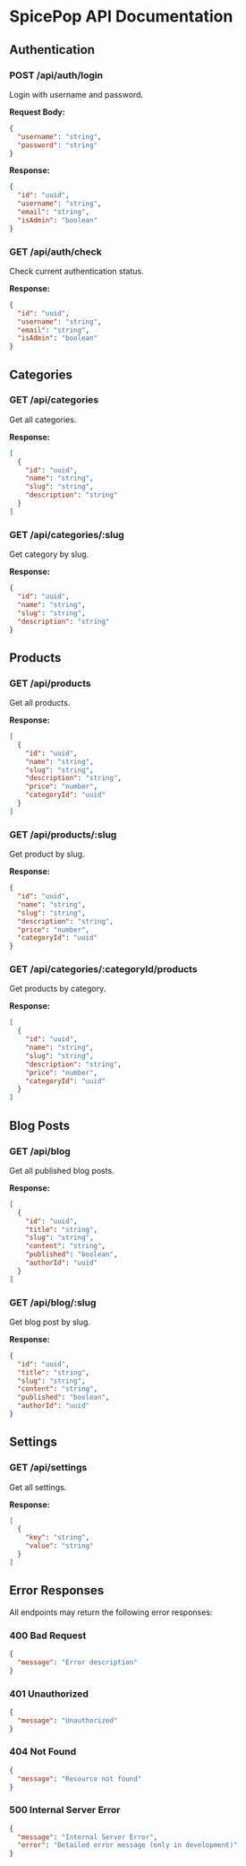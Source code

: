 # SpicePop API Documentation

## Authentication

### POST /api/auth/login
Login with username and password.

**Request Body:**
```json
{
  "username": "string",
  "password": "string"
}
```

**Response:**
```json
{
  "id": "uuid",
  "username": "string",
  "email": "string",
  "isAdmin": "boolean"
}
```

### GET /api/auth/check
Check current authentication status.

**Response:**
```json
{
  "id": "uuid",
  "username": "string",
  "email": "string",
  "isAdmin": "boolean"
}
```

## Categories

### GET /api/categories
Get all categories.

**Response:**
```json
[
  {
    "id": "uuid",
    "name": "string",
    "slug": "string",
    "description": "string"
  }
]
```

### GET /api/categories/:slug
Get category by slug.

**Response:**
```json
{
  "id": "uuid",
  "name": "string",
  "slug": "string",
  "description": "string"
}
```

## Products

### GET /api/products
Get all products.

**Response:**
```json
[
  {
    "id": "uuid",
    "name": "string",
    "slug": "string",
    "description": "string",
    "price": "number",
    "categoryId": "uuid"
  }
]
```

### GET /api/products/:slug
Get product by slug.

**Response:**
```json
{
  "id": "uuid",
  "name": "string",
  "slug": "string",
  "description": "string",
  "price": "number",
  "categoryId": "uuid"
}
```

### GET /api/categories/:categoryId/products
Get products by category.

**Response:**
```json
[
  {
    "id": "uuid",
    "name": "string",
    "slug": "string",
    "description": "string",
    "price": "number",
    "categoryId": "uuid"
  }
]
```

## Blog Posts

### GET /api/blog
Get all published blog posts.

**Response:**
```json
[
  {
    "id": "uuid",
    "title": "string",
    "slug": "string",
    "content": "string",
    "published": "boolean",
    "authorId": "uuid"
  }
]
```

### GET /api/blog/:slug
Get blog post by slug.

**Response:**
```json
{
  "id": "uuid",
  "title": "string",
  "slug": "string",
  "content": "string",
  "published": "boolean",
  "authorId": "uuid"
}
```

## Settings

### GET /api/settings
Get all settings.

**Response:**
```json
[
  {
    "key": "string",
    "value": "string"
  }
]
```

## Error Responses

All endpoints may return the following error responses:

### 400 Bad Request
```json
{
  "message": "Error description"
}
```

### 401 Unauthorized
```json
{
  "message": "Unauthorized"
}
```

### 404 Not Found
```json
{
  "message": "Resource not found"
}
```

### 500 Internal Server Error
```json
{
  "message": "Internal Server Error",
  "error": "Detailed error message (only in development)"
}
``` 